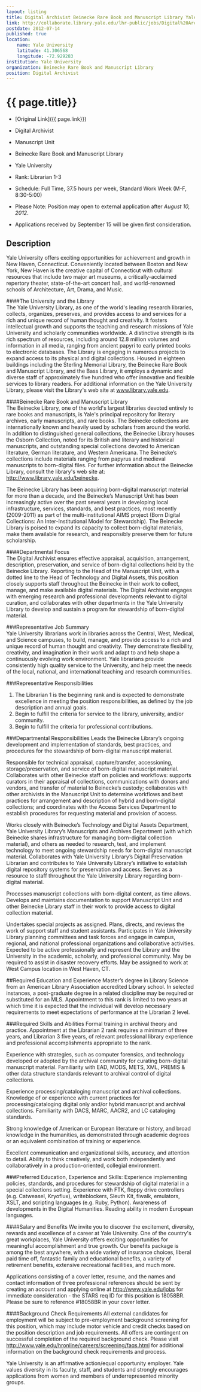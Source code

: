 ```yaml
---
layout: listing
title: Digital Archivist Beinecke Rare Book and Manuscript Library Yale University
link: http://collaborate.library.yale.edu/lhr-public/jobs/Digital%20Arch,%20BRBL.aspx
postdate: 2012-07-14
published: true
location:
    name: Yale University
    latitude: 41.306568
    longitude: -72.929283
institution: Yale University
organization: Beinecke Rare Book and Manuscript Library
position: Digital Archivist
---
```



# {{ page.title}}

* [Original Link]({{ page.link}})


* Digital Archivist
* Manuscript Unit
* Beinecke Rare Book and Manuscript Library
* Yale University
* Rank:  Librarian 1-3
* Schedule:  Full Time, 37.5 hours per week, Standard Work Week (M-F, 8:30-5:00)
* Please Note: Position may open to external application after *August 10, 2012*.
* Applications received by September 15 will be given first consideration.
 

## Description 
Yale University offers exciting opportunities for achievement and growth in New Haven, Connecticut.  Conveniently located between Boston and New York, New Haven is the creative capital of Connecticut with cultural resources that include two major art museums, a critically-acclaimed repertory theater, state-of-the-art concert hall, and world-renowned schools of Architecture, Art, Drama, and Music.
 
####The University and the Library  
The Yale University Library, as one of the world's leading research libraries, collects, organizes, preserves, and provides access to and services for a rich and unique record of human thought and creativity. It fosters intellectual growth and supports the teaching and research missions of Yale University and scholarly communities worldwide. A distinctive strength is its rich spectrum of resources, including around 12.8 million volumes and information in all media, ranging from ancient papyri to early printed books to electronic databases. The Library is engaging in numerous projects to expand access to its physical and digital collections. Housed in eighteen buildings including the Sterling Memorial Library, the Beinecke Rare Book and Manuscript Library, and the Bass Library, it employs a dynamic and diverse staff of approximately five hundred who offer innovative and flexible services to library readers.  For additional information on the Yale University Library, please visit the Library's web site at www.library.yale.edu.
 
####Beinecke Rare Book and Manuscript Library  
The Beinecke Library, one of the world's largest libraries devoted entirely to rare books and manuscripts, is Yale's principal repository for literary archives, early manuscripts, and rare books. The Beinecke collections are internationally known and heavily used by scholars from around the world. In addition to distinguished general collections, the Beinecke Library houses the Osborn Collection, noted for its British and literary and historical manuscripts, and outstanding special collections devoted to American literature, German literature, and Western Americana.  The Beinecke’s collections include materials ranging from papyrus and medieval manuscripts to born-digital files.  For further information about the Beinecke Library, consult the library's web site at: <http://www.library.yale.edu/beinecke>.
 
The Beinecke Library has been acquiring born-digital manuscript material for more than a decade, and the Beinecke’s Manuscript Unit has been increasingly active over the past several years in developing local infrastructure, services, standards, and best practices, most recently (2009-2011) as part of the multi-institutional AIMS project (Born Digital Collections: An Inter-Institutional Model for Stewardship).  The Beinecke Library is poised to expand its capacity to collect born-digital materials, make them available for research, and responsibly preserve them for future scholarship. 
 
####Departmental Focus  
The Digital Archivist ensures effective appraisal, acquisition, arrangement, description, preservation, and service of born-digital collections held by the Beinecke Library.  Reporting to the Head of the Manuscript Unit, with a dotted line to the Head of Technology and Digital Assets, this position closely supports staff throughout the Beinecke in their work to collect, manage, and make available digital materials.  The Digital Archivist engages with emerging research and professional developments relevant to digital curation, and collaborates with other departments in the Yale University Library to develop and sustain a program for stewardship of born-digital material.
 
 
###Representative Job Summary  
Yale University librarians work in libraries across the Central, West, Medical, and Science campuses, to build, manage, and provide access to a rich and unique record of human thought and creativity. They demonstrate flexibility, creativity, and imagination in their work and adapt to and help shape a continuously evolving work environment. Yale librarians provide consistently high quality service to the University, and help meet the needs of the local, national, and international teaching and research communities.
 
###Representative Responsibilities  

1. The Librarian 1 is the beginning rank and is expected to demonstrate excellence in meeting the position responsibilities, as defined by the job description and annual goals.
2. Begin to fulfill the criteria for service to the library, university, and/or community.
3. Begin to fulfill the criteria for professional contributions.
 
###Departmental Responsibilities
Leads the Beinecke Library’s ongoing development and implementation of standards, best practices, and procedures for the stewardship of born-digital manuscript material. 
 
Responsible for technical appraisal, capture/transfer, accessioning, storage/preservation, and service of born-digital manuscript material. Collaborates with other Beinecke staff on policies and workflows: supports curators in their appraisal of collections, communications with donors and vendors, and transfer of material to Beinecke’s custody; collaborates with other archivists in the Manuscript Unit to determine workflows and best practices for arrangement and description of hybrid and born-digital collections; and coordinates with the Access Services Department to establish procedures for requesting material and provision of access.
 
Works closely with Beinecke’s Technology and Digital Assets Department, Yale University Library’s Manuscripts and Archives Department (with which Beinecke shares infrastructure for managing born-digital collection material), and others as needed to research, test, and implement technology to meet ongoing stewardship needs for born-digital manuscript material.  Collaborates with Yale University Library’s Digital Preservation Librarian and contributes to Yale University Library’s initiative to establish digital repository systems for preservation and access. Serves as a resource to staff throughout the Yale University Library regarding born-digital material.
 
Processes manuscript collections with born-digital content, as time allows.  Develops and maintains documentation to support Manuscript Unit and other Beinecke Library staff in their work to provide access to digital collection material.
 
Undertakes special projects as assigned. Plans, directs, and reviews the work of support staff and student assistants. Participates in Yale University Library planning committees and task forces and engage in campus, regional, and national professional organizations and collaborative activities. Expected to be active professionally and represent the Library and the University in the academic, scholarly, and professional community.  May be required to assist in disaster recovery efforts.  May be assigned to work at West Campus location in West Haven, CT.
 
 
##Required Education and Experience
Master’s degree in Library Science from an American Library Association accredited Library school. In selected instances, a post-graduate degree in a related discipline may be required or substituted for an MLS. Appointment to this rank is limited to two years at which time it is expected that the individual will develop necessary requirements to meet expectations of performance at the Librarian 2 level.
 
###Required Skills and Abilities
Formal training in archival theory and practice. Appointment at the Librarian 2 rank requires a minimum of three years, and Librarian 3 five years, of relevant professional library experience and professional accomplishments appropriate to the rank. 
 
Experience with strategies, such as computer forensics, and technology developed or adopted by the archival community for curating born-digital manuscript material.  Familiarity with EAD, MODS, METS, XML, PREMIS & other data structure standards relevant to archival control of digital collections.
 
Experience processing/cataloging manuscript and archival collections. Knowledge of or experience with current practices for processing/cataloging digital only and/or hybrid manuscript and archival collections. Familiarity with DACS, MARC, AACR2, and LC cataloging standards. 
 
Strong knowledge of American or European literature or history, and broad knowledge in the humanities, as demonstrated through academic degrees or an equivalent combination of training or experience. 
 
Excellent communication and organizational skills, accuracy, and attention to detail. Ability to think creatively, and work both independently and collaboratively in a production-oriented, collegial environment.
 
###Preferred Education, Experience and Skills:
Experience implementing policies, standards, and procedures for stewardship of digital material in a special collections setting. Experience with FTK, floppy drive controllers (e.g. Catweasel, Kryoflux), writeblockers, Sleuth Kit, fiwalk, emulators, XSLT, and scripting languages (e.g. Ruby, Python). Awareness of developments in the Digital Humanities. Reading ability in modern European languages.
 
####Salary and Benefits
We invite you to discover the excitement, diversity, rewards and excellence of a career at Yale University. One of the country's great workplaces, Yale University offers exciting opportunities for meaningful accomplishment and true growth. Our benefits package is among the best anywhere, with a wide variety of insurance choices, liberal paid time off, fantastic family and educational benefits, a variety of retirement benefits, extensive recreational facilities, and much more.
 
Applications consisting of a cover letter, resume, and the names and contact information of three professional references should be sent by creating an account and applying online at <http://www.yale.edu/jobs> for immediate consideration - the STARS req ID for this position is 18058BR.  Please be sure to reference #18058BR in your cover letter.
 
####Background Check Requirements
All external candidates for employment will be subject to pre-employment background screening for this position, which may include motor vehicle and credit checks based on the position description and job requirements. All offers are contingent on successful completion of the required background check. Please visit <http://www.yale.edu/hronline/careers/screening/faqs.html>  for additional information on the background check requirements and process.
 
Yale University is an affirmative action/equal opportunity employer. 
Yale values diversity in its faculty, staff, and students and strongly encourages applications from  women and members of underrepresented minority groups.
